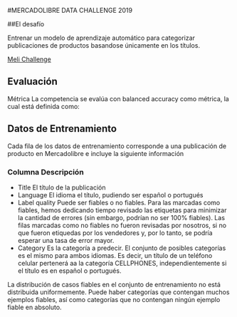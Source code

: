 #MERCADOLIBRE DATA CHALLENGE 2019

##El desafío

Entrenar un modelo de aprendizaje automático para categorizar
publicaciones de productos basandose únicamente en los títulos.


[Meli Challenge](https://ml-challenge.mercadolibre.com)

## Evaluación

Métrica
La competencia se evalúa con balanced accuracy como métrica, la cual está definida como:



## Datos de Entrenamiento
Cada fila de los datos de entrenamiento corresponde a una publicación de producto en Mercadolibre e incluye la siguiente información

### Columna	Descripción

*	Title	El título de la publicación
*	Language	El idioma el título, pudiendo ser español o portugués
*	Label quality	Puede ser fiables o no fiables. Para las marcadas como fiables, hemos dedicando tiempo revisado las etiquetas para minimizar la cantidad de errores (sin embargo, podrían no ser 100% fiables). Las filas marcadas como no fiables no fueron revisadas por nosotros, si no que fueron etiquedas por los vendedores y, por lo tanto, se podría esperar una tasa de error mayor.
*	Category	Es la categoría a predecir. El conjunto de posibles categorías es el mismo para ambos idiomas. Es decir, un título de un teléfono celular pertenerá aa la categoría CELLPHONES, independientemente si el título es en español o portugués.

La distribución de casos fiables en el conjunto de entrenamiento no está distribuida uniformemente. Puede haber categorías que contengan muchos ejemplos fiables, así como categorías que no contengan ningún ejemplo fiable en absoluto.